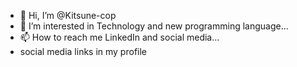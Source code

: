 - 👋 Hi, I’m @Kitsune-cop
- 👀 I’m interested in Technology and new programming language...
- 📫 How to reach me LinkedIn and social media... 
- social media links in my profile

<!---
Kitsune-cop/Kitsune-cop is a ✨ special ✨ repository because its `README.md` (this file) appears on your GitHub profile.
You can click the Preview link to take a look at your changes.
--->
